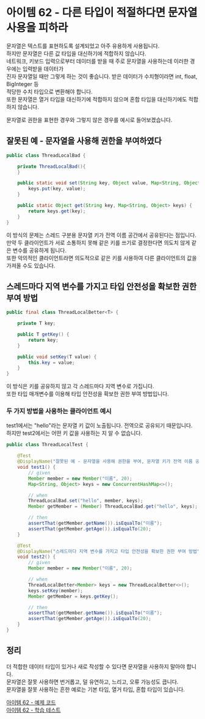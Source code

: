 # 아이템 62 - 다른 타입이 적절하다면 문자열 사용을 피하라

문자열은 텍스트를 표현하도록 설계되었고 아주 유용하게 사용됩니다.    
하지만 문자열은 다른 값 타입을 대신하기에 적합하지 않습니다.     
네트워크, 키보드 입력으로부터 데이터를 받을 때 주로 문자열을 사용하는데 이러한 경우에는 입력받을 데이터가    
진자 문자열일 때만 그렇게 하는 것이 좋습니다. 받은 데이터가 수치형이라면 int, float, BigInteger 등   
적당한 수치 타입으로 변환해야 합니다.       
또한 문자열은 열거 타입을 대신하기에 적합하지 않으며 혼합 타입을 대신하기에도 적합하지 않습니다.    

문자열로 권한을 표현한 경우와 그렇지 않은 경우를 예시로 들어보겠습니다.      

## 잘못된 예 - 문자열을 사용해 권한을 부여하였다

````java
public class ThreadLocalBad {

    private ThreadLocalBad(){
    }

    public static void set(String key, Object value, Map<String, Object> keys) {
        keys.put(key, value);
    }

    public static Object get(String key, Map<String, Object> keys) {
        return keys.get(key);
    }
}
````

이 방식의 문제는 스레드 구분용 문자열 키가 전역 이름 공간에서 공유된다는 점입니다.    
만약 두 클라이언트가 서로 소통하지 못해 같은 키를 쓰기로 결정한다면 의도치 않게 같은 변수를 공유하게 됩니다.    
또한 악의적인 클라이언트라면 의도적으로 같은 키를 사용하여 다른 클라이언트의 값을 가져올 수도 있습니다.       

## 스레드마다 지역 변수를 가지고 타입 안전성을 확보한 권한 부여 방법

````java
public final class ThreadLocalBetter<T> {

    private T key;

    public T getKey() {
        return key;
    }

    public void setKey(T value) {
        this.key = value;
    }
}
````

이 방식은 키를 공유하지 않고 각 스레드마다 지역 변수로 가집니다.    
또한 타입 매개변수를 이용해 타입 안전성을 확보한 권한 부여 방법입니다.    

### 두 가지 방법을 사용하는 클라이언트 예시

test1에서는 "hello"라는 문자열 키 값이 노출됩니다. 전역으로 공유되기 때문입니다.      
하지만 test2에서는 어떤 키 값을 사용하는 지 알 수 없습니다.     

````java
public class ThreadLocalTest {

    @Test
    @DisplayName("잘못된 예 - 문자열을 사용해 권한을 부여, 문자열 키가 전역 이름 공간에서 공유됨")
    void test1() {
        // given
        Member member = new Member("이름", 20);
        Map<String, Object> keys = new ConcurrentHashMap<>();

        // when
        ThreadLocalBad.set("hello", member, keys);
        Member getMember = (Member) ThreadLocalBad.get("hello", keys);

        // then
        assertThat(getMember.getName()).isEqualTo("이름");
        assertThat(getMember.getAge()).isEqualTo(20);
    }

    @Test
    @DisplayName("스레드마다 지역 변수를 가지고 타입 안전성을 확보한 권한 부여 방법")
    void test2() {
        // given
        Member member = new Member("이름", 20);

        // when
        ThreadLocalBetter<Member> keys = new ThreadLocalBetter<>();
        keys.setKey(member);
        Member getMember = keys.getKey();

        // then
        assertThat(getMember.getName()).isEqualTo("이름");
        assertThat(getMember.getAge()).isEqualTo(20);
    }
}
````

## 정리

더 적합한 데이터 타입이 있거나 새로 작성할 수 있다면 문자열을 사용하지 말아야 합니다.    
문자열은 잘못 사용하면 번거롭고, 덜 유연하고, 느리고, 오류 가능성도 큽니다.     
문자열을 잘못 사용하는 흔한 예로는 기본 타입, 열거 타입, 혼합 타입이 있습니다.         

[아이템 62 - 예제 코드](https://github.com/320Hwany/EffectiveJava/tree/main/src/main/java/effective/chapter9/item62)                                                                                                      
[아이템 62 - 학습 테스트](https://github.com/320Hwany/EffectiveJava/tree/main/src/test/java/effective/chapter9/item62)          
